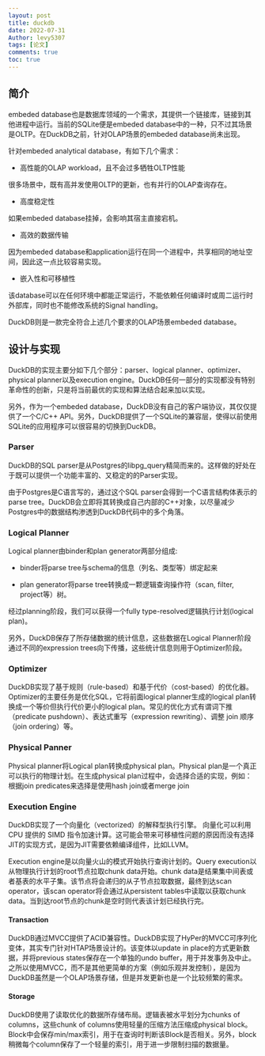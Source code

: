 ```yaml
---
layout: post
title: duckdb
date: 2022-07-31
Author: levy5307
tags: [论文]
comments: true
toc: true
---
```


## 简介

embeded database也是数据库领域的一个需求，其提供一个链接库，链接到其他进程中运行。当前的SQLite便是embeded database中的一种，只不过其场景是OLTP。在DuckDB之前，针对OLAP场景的embeded database尚未出现。

针对embeded analytical database，有如下几个需求：

- 高性能的OLAP workload，且不会过多牺牲OLTP性能

很多场景中，既有高并发使用OLTP的更新，也有并行的OLAP查询存在。

- 高度稳定性

如果embeded database挂掉，会影响其宿主直接宕机。

- 高效的数据传输

因为embeded database和application运行在同一个进程中，共享相同的地址空间，因此这一点比较容易实现。

- 嵌入性和可移植性

该database可以在任何环境中都能正常运行，不能依赖任何编译时或周二运行时外部库，同时也不能修改系统的Signal handling。

DuckDB则是一款完全符合上述几个要求的OLAP场景embeded database。

## 设计与实现

DuckDB的实现主要分如下几个部分：parser、logical planner、optimizer、physical planner以及execution engine。DuckDB任何一部分的实现都没有特别革命性的创新，只是将当前最优的实现和算法结合起来加以实现。

另外，作为一个embeded database，DuckDB没有自己的客户端协议，其仅仅提供了一个C/C++ API。另外，DuckDB提供了一个SQLite的兼容层，使得以前使用SQLite的应用程序可以很容易的切换到DuckDB。

### Parser

DuckDB的SQL parser是从Postgres的libpg_query精简而来的。这样做的好处在于既可以提供一个功能丰富的、又稳定的的Parser实现。

由于Postgres是C语言写的，通过这个SQL parser会得到一个C语言结构体表示的parse tree。DuckDB会立即将其转换成自己内部的C++对象，以尽量减少Postgres中的数据结构渗透到DuckDB代码中的多个角落。

### Logical Planner

Logical planner由binder和plan generator两部分组成:

- binder将parse tree与schema的信息（列名、类型等）绑定起来

- plan generator将parse tree转换成一颗逻辑查询操作符（scan, filter, project等）树。

经过planning阶段，我们可以获得一个fully type-resolved逻辑执行计划(logical plan)。

另外，DuckDB保存了所存储数据的统计信息，这些数据在Logical Planner阶段通过不同的expression trees向下传播，这些统计信息则用于Optimizer阶段。

### Optimizer

DuckDB实现了基于规则（rule-based）和基于代价（cost-based）的优化器。Optimizer的主要任务是优化SQL，它将前面logical planner生成的logical plan转换成一个等价但执行代价更小的logical plan。常见的优化方式有谓词下推（predicate pushdown）、表达式重写（expression rewriting）、调整 join 顺序（join ordering）等。

### Physical Panner

Physical planner将Logical plan转换成physical plan。Physical plan是一个真正可以执行的物理计划。在生成physical plan过程中，会选择合适的实现，例如：根据join predicates来选择是使用hash join或者merge join

### Execution Engine

DuckDB实现了一个向量化（vectorized）的解释型执行引擎。 向量化可以利用 CPU 提供的 SIMD 指令加速计算。这可能会带来可移植性问题的原因而没有选择JIT的实现方式，是因为JIT需要依赖编译组件，比如LLVM。

Execution engine是以向量火山的模式开始执行查询计划的。Query execution以从物理执行计划的root节点拉取chunk data开始。chunk data是结果集中间表或者基表的水平子集。该节点将会递归的从子节点拉取数据，最终到达scan operator，该scan operator将会通过从persistent tables中读取以获取chunk data。当到达root节点的chunk是空时则代表该计划已经执行完。

#### Transaction

DuckDB通过MVCC提供了ACID兼容性。DuckDB实现了HyPer的MVCC可序列化变体，其实专门针对HTAP场景设计的。该变体以update in place的方式更新数据，并将previous states保存在一个单独的undo buffer，用于并发事务及中止。之所以使用MVCC，而不是其他更简单的方案（例如乐观并发控制），是因为DuckDB虽然是一个OLAP场景存储，但是并发更新也是一个比较频繁的需求。

#### Storage

DuckDB使用了读取优化的数据所存储布局。逻辑表被水平划分为chunks of columns，这些chunk of columns使用轻量的压缩方法压缩成physical block。Block中会保存min/max索引，用于在查询时判断该Block是否相关。另外，block稍微每个column保存了一个轻量的索引，用于进一步限制扫描的数据量。
